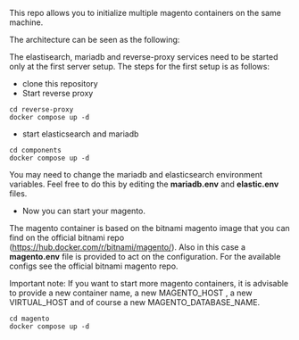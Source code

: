 This repo allows you to initialize multiple magento containers on the same machine.

The architecture can be seen as the following:


The elastisearch, mariadb and reverse-proxy services need to be started only at the first server setup.
The steps for the first setup is as follows:

- clone this repository
- Start reverse proxy
```
cd reverse-proxy
docker compose up -d
```
- start elasticsearch and mariadb
```
cd components
docker compose up -d
```
You may need to change the mariadb and elasticsearch environment variables. Feel free to do this by editing the **mariadb.env** and **elastic.env** files.

- Now you can start your magento.

The magento container is based on the bitnami magento image that you can find on the official bitnami repo (https://hub.docker.com/r/bitnami/magento/). Also in this case a **magento.env** file is provided to act on the configuration. For the available configs see the official bitnami magento repo.

Important note: If you want to start more magento containers, it is advisable to provide a new container name, a new MAGENTO_HOST , a new VIRTUAL_HOST and of course a new MAGENTO_DATABASE_NAME.

```
cd magento
docker compose up -d
```
